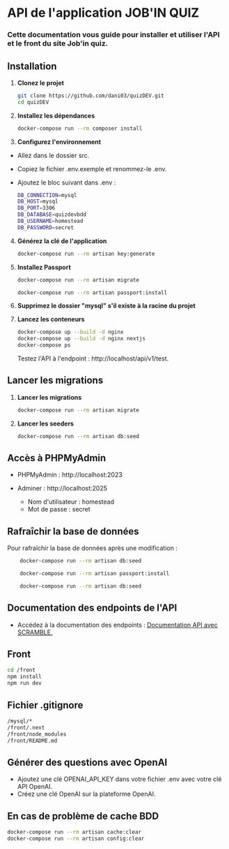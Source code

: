 # API de l'application JOB'IN QUIZ

### Cette documentation vous guide pour installer et utiliser l'API et le front du site Job'in quiz.

## Installation

1. **Clonez le projet**
   ```bash
   git clone https://github.com/dani03/quizDEV.git
   cd quizDEV
   ```
2. **Installez les dépendances**
   ```bash
   docker-compose run --rm composer install
   ```
3. **Configurez l'environnement**

- Allez dans le dossier src.
- Copiez le fichier .env.exemple et renommez-le .env.
- Ajoutez le bloc suivant dans .env :

  ```bash
  DB_CONNECTION=mysql
  DB_HOST=mysql
  DB_PORT=3306
  DB_DATABASE=quizdevbdd
  DB_USERNAME=homestead
  DB_PASSWORD=secret
  ```

4. **Générez la clé de l'application**
   ```bash
   docker-compose run --rm artisan key:generate
   ```
5. **Installez Passport**

   ```bash
   docker-compose run --rm artisan migrate
   ```
   ```bash
   docker-compose run --rm artisan passport:install
   ```
6. **Supprimez le dossier "mysql" s'il existe à la racine du projet**

7. **Lancez les conteneurs**
   ```bash
   docker-compose up --build -d nginx
   docker-compose up --build -d nginx nextjs
   docker-compose ps
   ```
   Testez l'API à l'endpoint : http://localhost/api/v1/test.

## Lancer les migrations

1. **Lancer les migrations**

   ```bash
   docker-compose run --rm artisan migrate
   ```

2. **Lancer les seeders**
   ```bash
   docker-compose run --rm artisan db:seed
   ```

## Accès à PHPMyAdmin

- PHPMyAdmin : http://localhost:2023

- Adminer : http://localhost:2025
  - Nom d'utilisateur : homestead
  - Mot de passe : secret

## Rafraîchir la base de données

Pour rafraîchir la base de données après une modification :

```bash
    docker-compose run --rm artisan db:seed
```

```bash
    docker-compose run --rm artisan passport:install
```

```bash
    docker-compose run --rm artisan db:seed
```

## Documentation des endpoints de l'API

- Accédez à la documentation des endpoints : <a href="localhost:3002/docs/api#/">Documentation API avec SCRAMBLE.</a>

## Front

```bash
cd /front
npm install
npm run dev
```

## Fichier .gitignore

```bash
/mysql/*
/front/.next
/front/node_modules
/front/README.md
```

## Générer des questions avec OpenAI

- Ajoutez une clé OPENAI_API_KEY dans votre fichier .env avec votre clé API OpenAI.
- Créez une clé OpenAI sur la plateforme OpenAI.

## En cas de problème de cache BDD

```bash
docker-compose run --rm artisan cache:clear
docker-compose run --rm artisan config:clear
```
